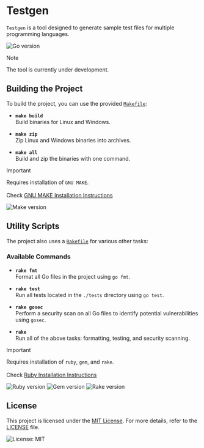 # Testgen

`Testgen` is a tool designed to generate sample test files for multiple programming languages.

![Go version](https://img.shields.io/badge/Go-1.23-blue)

> [!NOTE]  
> The tool is currently under development.

## Building the Project

To build the project, you can use the provided [`Makefile`](Makefile):

- **`make build`**  
  Build binaries for Linux and Windows.

- **`make zip`**  
  Zip Linux and Windows binaries into archives.

- **`make all`**  
  Build and zip the binaries with one command.

> [!IMPORTANT]  
> Requires installation of `GNU MAKE`.<br><br>
> Check [GNU MAKE Installation Instructions](INSTALL.md#gnu-make)

![Make version](https://img.shields.io/badge/Make-4.3-red)

## Utility Scripts

The project also uses a [`Rakefile`](Rakefile) for various other tasks:

### Available Commands

- **`rake fmt`**  
  Format all Go files in the project using `go fmt`.

- **`rake test`**  
  Run all tests located in the `./tests` directory using `go test`.

- **`rake gosec`**  
  Perform a security scan on all Go files to identify potential vulnerabilities using `gosec`.

- **`rake`**  
  Run all of the above tasks: formatting, testing, and security scanning.

> [!IMPORTANT]  
> Requires installation of `ruby`, `gem`, and `rake`.<br><br>
> Check [Ruby Installation Instructions](INSTALL.md#ruby--gem--rake)

![Ruby version](https://img.shields.io/badge/Ruby-3.0-red)
![Gem version](https://img.shields.io/badge/Gem-3.3.5-red)
![Rake version](https://img.shields.io/badge/Rake-13.2.1-red)

## License
This project is licensed under the [MIT License](https://opensource.org/license/mit). For more details, refer to the [LICENSE](LICENSE) file.

![License: MIT](https://img.shields.io/badge/License-MIT-purple)
